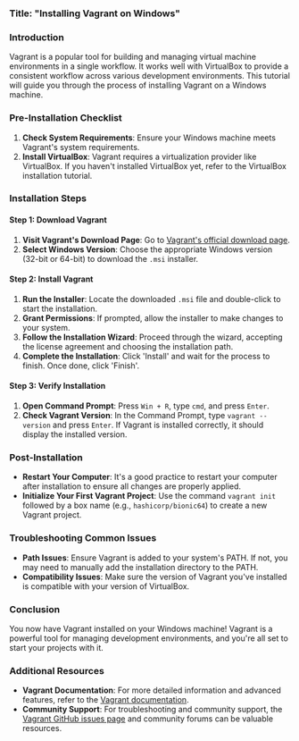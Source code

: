 ### Title: "Installing Vagrant on Windows"

### Introduction
Vagrant is a popular tool for building and managing virtual machine environments in a single workflow. It works well with VirtualBox to provide a consistent workflow across various development environments. This tutorial will guide you through the process of installing Vagrant on a Windows machine.

### Pre-Installation Checklist
1. **Check System Requirements**: Ensure your Windows machine meets Vagrant's system requirements.
2. **Install VirtualBox**: Vagrant requires a virtualization provider like VirtualBox. If you haven't installed VirtualBox yet, refer to the VirtualBox installation tutorial.

### Installation Steps

#### Step 1: Download Vagrant
1. **Visit Vagrant's Download Page**: Go to [Vagrant's official download page](https://www.vagrantup.com/downloads).
2. **Select Windows Version**: Choose the appropriate Windows version (32-bit or 64-bit) to download the `.msi` installer.

#### Step 2: Install Vagrant
1. **Run the Installer**: Locate the downloaded `.msi` file and double-click to start the installation.
2. **Grant Permissions**: If prompted, allow the installer to make changes to your system.
3. **Follow the Installation Wizard**: Proceed through the wizard, accepting the license agreement and choosing the installation path.
4. **Complete the Installation**: Click 'Install' and wait for the process to finish. Once done, click 'Finish'.

#### Step 3: Verify Installation
1. **Open Command Prompt**: Press `Win + R`, type `cmd`, and press `Enter`.
2. **Check Vagrant Version**: In the Command Prompt, type `vagrant --version` and press `Enter`. If Vagrant is installed correctly, it should display the installed version.

### Post-Installation
- **Restart Your Computer**: It's a good practice to restart your computer after installation to ensure all changes are properly applied.
- **Initialize Your First Vagrant Project**: Use the command `vagrant init` followed by a box name (e.g., `hashicorp/bionic64`) to create a new Vagrant project.

### Troubleshooting Common Issues
- **Path Issues**: Ensure Vagrant is added to your system's PATH. If not, you may need to manually add the installation directory to the PATH.
- **Compatibility Issues**: Make sure the version of Vagrant you've installed is compatible with your version of VirtualBox.

### Conclusion
You now have Vagrant installed on your Windows machine! Vagrant is a powerful tool for managing development environments, and you're all set to start your projects with it.

### Additional Resources
- **Vagrant Documentation**: For more detailed information and advanced features, refer to the [Vagrant documentation](https://www.vagrantup.com/docs).
- **Community Support**: For troubleshooting and community support, the [Vagrant GitHub issues page](https://github.com/hashicorp/vagrant/issues) and community forums can be valuable resources.
